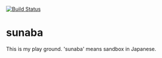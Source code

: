 [![Build Status](https://travis-ci.org/hirotnk/sunaba.png?branch=master)](https://travis-ci.org/hirotnk/sunaba)

sunaba
====
This is my play ground. 'sunaba' means sandbox in Japanese.

